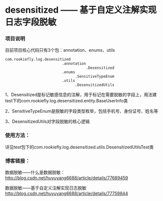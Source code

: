 # desensitized —— 基于自定义注解实现日志字段脱敏



### 项目说明

目前项目核心代码只有3个包：annotation、enums、utils

```
com.rookiefly.log.desensitized
                          .annotation
                                     .Desensitized
                          .enums
                                .SensitiveTypeEnum
                          .utils
                                .DesensitizedUtils
```

1、Desensitized是标记敏感信息的注解，用于标记在需要脱敏的字段上，用法建test下的com.rookiefly.log.desensitized.entity.BaseUserInfo类

2、SensitiveTypeEnum是脱敏的字段类型枚举，包括手机号、身份证号、姓名等

3、DesensitizedUtils对字段脱敏的核心逻辑

### 使用方法：

详见test包下的com.rookiefly.log.desensitized.utils.DesensitizedUtilsTest类

### 博客链接：
数据脱敏——什么是数据脱敏：http://blog.csdn.net/huyuyang6688/article/details/77689459

数据脱敏——基于自定义注解实现日志脱敏 http://blog.csdn.net/huyuyang6688/article/details/77759844